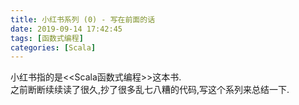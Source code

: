 ```yaml
---
title: 小红书系列 (0) - 写在前面的话
date: 2019-09-14 17:42:45
tags: [函数式编程]
categories: [Scala]
---
```

小红书指的是<<Scala函数式编程>>这本书.  
之前断断续续读了很久,抄了很多乱七八糟的代码,写这个系列来总结一下.
